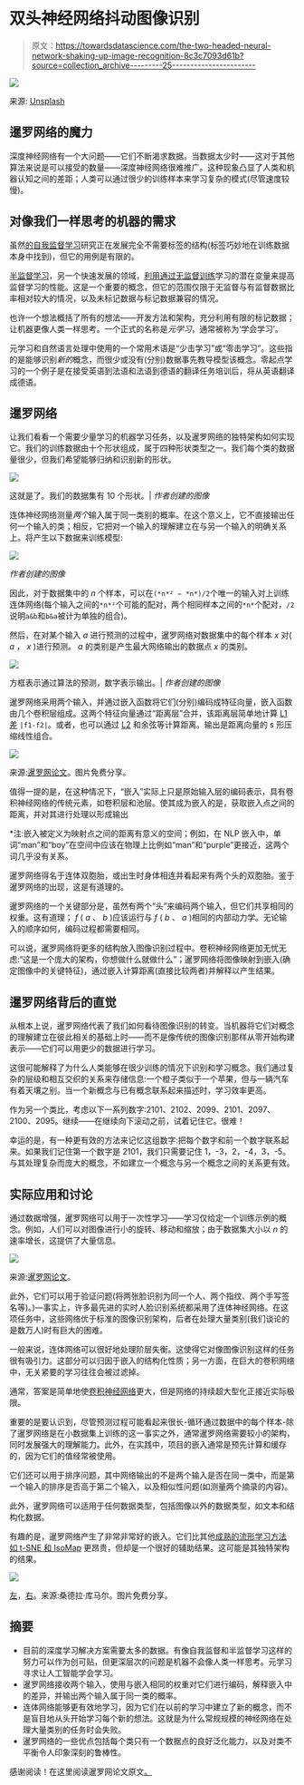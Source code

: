 # 双头神经网络抖动图像识别

> 原文：<https://towardsdatascience.com/the-two-headed-neural-network-shaking-up-image-recognition-8c3c7093d61b?source=collection_archive---------25----------------------->

![](img/192bbdfcbb1180d2a1d2f96d082253e0.png)

来源: [Unsplash](https://unsplash.com/photos/4Mu2bXIsn5Y)

## 暹罗网络的魔力

深度神经网络有一个大问题——它们不断渴求数据。当数据太少时——这对于其他算法来说是可以接受的数量——深度神经网络很难推广。这种现象凸显了人类和机器认知之间的差距；人类可以通过很少的训练样本来学习复杂的模式(尽管速度较慢)。

## 对像我们一样思考的机器的需求

虽然[的自我监督学习](/the-fascinating-blueprint-for-efficient-ai-self-supervised-learning-954f919f0d5d?source=---------12----------------------------)研究正在发展完全不需要标签的结构(标签巧妙地在训练数据本身中找到)，但它的用例是有限的。

[半监督学习](/supervised-learning-but-a-lot-better-semi-supervised-learning-a42dff534781)，另一个快速发展的领域，[利用通过无监督训练](/the-intuition-and-applications-behind-autoencoders-variants-4afcd45559d4?source=your_stories_page-------------------------------------)学习的潜在变量来提高监督学习的性能。这是一个重要的概念，但它的范围仅限于无监督与有监督数据比率相对较大的情况，以及未标记数据与标记数据兼容的情况。

也许一个想法概括了所有的想法——开发方法和架构，充分利用有限的标记数据；让机器更像人类一样思考。一个正式的名称是*元学习*，通常被称为‘学会学习’。

元学习和自然语言处理中使用的一个常用术语是“少击学习”或“零击学习”。这些指的是能够识别*新的*概念，而很少或没有(分别)数据事先教导模型该概念。零起点学习的一个例子是在接受英语到法语和法语到德语的翻译任务培训后，将从英语翻译成德语。

## 暹罗网络

让我们看看一个需要少量学习的机器学习任务，以及暹罗网络的独特架构如何实现它。我们的训练数据由十个形状组成，属于四种形状类型之一。我们每个类的数据量很少，但我们希望能够归纳和识别新的形状。

![](img/d70ae1c64d13853f7983a2a87f7c7efe.png)

这就是了。我们的数据集有 10 个形状。| *作者创建的图像*

连体神经网络测量*两个*输入属于同一类别的概率。在这个意义上，它不直接输出任何一个输入的类；相反，它把对一个输入的理解建立在与另一个输入的明确关系上。将产生以下数据来训练模型:

![](img/cfbb14dfea39c5ca0e4f49b410ec0393.png)

*作者创建的图像*

因此，对于数据集中的 *n* 个样本，可以在`(*n*² − *n*)/2`个唯一的输入对上训练连体网络(每个输入之间的`*n*²`个可能的配对，两个相同样本之间的`*n*`个配对，`/2`说明`a&b`和`b&a`被计为单独的组合)。

然后，在对某个输入 *a* 进行预测的过程中，暹罗网络对数据集中的每个样本 *x* 对( *a* ， *x* )进行预测。 *a* 的类别是产生最大网络输出的数据点 *x* 的类别。

![](img/1d4f79125a25b7d93ee51c28d570a087.png)

方框表示通过算法的预测，数字表示输出。| *作者创建的图像*

暹罗网络采用两个输入，并通过嵌入函数将它们(分别)编码成特征向量，嵌入函数由几个卷积层组成。这两个特征向量通过“距离层”合并，该距离层简单地计算 [L1 差](/exploring-the-simple-satisfying-math-behind-regularization-2c947755d19f?source=your_stories_page-------------------------------------) `|f1-f2|`。或者，也可以通过 [L2](/exploring-the-simple-satisfying-math-behind-regularization-2c947755d19f?source=your_stories_page-------------------------------------) 和余弦等计算距离。输出是距离向量的 s 形压缩线性组合。

![](img/24e2d5137d05f2c1f215ad6d5f23ebbf.png)

来源:[暹罗网论文](http://www.cs.toronto.edu/~rsalakhu/papers/oneshot1.pdf)。图片免费分享。

值得一提的是，在这种情况下，“嵌入”实际上只是原始输入层的编码表示，具有卷积神经网络的传统元素，如卷积层和池层。使其成为嵌入的是，获取嵌入点之间的距离，并对其进行处理以形成输出

*注:嵌入被定义为映射点之间的距离有意义的空间；例如，在 NLP 嵌入中，单词“man”和“boy”在空间中应该在物理上比例如“man”和“purple”更接近，这两个词几乎没有关系。

暹罗网络得名于连体双胞胎，或出生时身体相连并看起来有两个头的双胞胎。鉴于暹罗网络的出现，这是有道理的。

暹罗网络的一个关键部分是，虽然有两个“头”来编码两个输入，但它们共享相同的权重。这有道理； *f* ( *a* 、 *b* )应该运行与 *f* ( *b* 、 *a* )相同的内部动力学。无论输入的顺序如何，编码过程都需要相同。

可以说，暹罗网络将更多的结构放入图像识别过程中。卷积神经网络更加无忧无虑:“这是一个庞大的架构，你想做什么就做什么”；暹罗网络将图像映射到嵌入(确定图像中的关键特征)，通过嵌入计算距离(直接比较两者)并解释以产生结果。

## 暹罗网络背后的直觉

从根本上说，暹罗网络代表了我们如何看待图像识别的转变。当机器将它们对概念的理解建立在彼此相关的基础上时——而不是像传统的图像识别那样从零开始构建表示——它们可以用更少的数据进行学习。

这很可能解释了为什么人类能够在很少训练的情况下识别和学习概念。我们通过复杂的层级和相互交织的关系来存储信息:一个橙子类似于一个苹果，但与一辆汽车有着天壤之别。当一个新概念与已有概念联系起来描述时，学习效率更高。

作为另一个类比，考虑以下一系列数字:2101、2102、2099、2101、2097、2100、2095。继续——在继续向下滚动之前，试着记住它。很难！

幸运的是，有一种更有效的方法来记忆这组数字:把每个数字和前一个数字联系起来。如果我们记住第一个数字是 2101，我们只需要记住 1，-3，2，-4，3，-5。与其处理复杂而庞大的概念，不如建立一个概念与另一个概念之间的关系更有效。

## 实际应用和讨论

通过数据增强，暹罗网络可以用于一次性学习——学习仅给定一个训练示例的概念。例如，人们可以对图像进行小的旋转、移动和缩放；由于数据集大小以 *n* 的速率增长，这提供了大量信息。

![](img/3c0ecdec82d5f93dab01c83b8140d2a2.png)

来源:[暹罗网论文](http://www.cs.toronto.edu/~rsalakhu/papers/oneshot1.pdf)。

此外，它们可以用于验证问题(将两张脸识别为同一个人、两个指纹、两个手写签名等)。)—事实上，许多最先进的实时人脸识别系统都采用了连体神经网络。在这项任务中，这些网络优于标准的图像识别架构，后者在处理大量类别(我们谈论的是数万人)时有巨大的困难。

一般来说，连体网络可以很好地处理阶层失衡。这使得它对像图像识别这样的任务很有吸引力。这部分可以归因于嵌入的结构化性质；另一方面，在巨大的卷积网络中，无关紧要的学习往往会被过滤掉。

通常，答案是简单地使[卷积神经网络](/how-to-systematically-fool-an-image-recognition-neural-network-7b2ac157375d)更大，但是网络的持续超大型化正接近实际极限。

重要的是要认识到，尽管预测过程可能看起来很长-循环通过数据中的每个样本-除了暹罗网络是在小数据集上训练的这一事实之外，通常暹罗网络需要较小的架构，同时发展强大的理解能力。此外，在实践中，项目的嵌入通常是预先计算和缓存的，因为它们的值经常被使用。

它们还可以用于排序问题，其中网络输出的不是两个输入是否在同一类中，而是第一个输入的排序是否高于第二个输入，以及相似性问题(如测量两个摘录的内容)。

此外，暹罗网络可以适用于任何数据类型，包括图像以外的数据类型，如文本和结构化数据。

有趣的是，暹罗网络产生了非常非常好的嵌入。它们比其他[成熟的流形学习方法](/manifold-learning-t-sne-lle-isomap-made-easy-42cfd61f5183?source=your_stories_page-------------------------------------) [如 t-SNE 和 IsoMap](/manifold-learning-t-sne-lle-isomap-made-easy-42cfd61f5183) 更昂贵，但却是一个很好的辅助结果。这可能是其独特架构的结果。

![](img/c0954bd120684e0958c0329658400f95.png)

[左](https://qph.fs.quoracdn.net/main-qimg-d1fd949737da3ecf2e2e9013f5c005ff)，[右](https://qph.fs.quoracdn.net/main-qimg-9b637f7f554ff5c8adb4e9345dfb5813)。来源:桑德拉·库马尔。图片免费分享。

## 摘要

*   目前的深度学习解决方案需要太多的数据。有像自我监督和半监督学习这样的努力可以作为创可贴，但更深层次的问题是机器不会像人类一样思考。元学习寻求让人工智能学会学习。
*   暹罗网络接收两个输入，使用与嵌入相同的权重对它们进行编码，解释嵌入中的差异，并输出两个输入属于同一类的概率。
*   连体网络能够更有效地学习，因为它们在以前的学习中建立了新的概念，而不是盲目地从头开始学习每个新的想法。这就是为什么常规规模的神经网络在处理大量类别的任务时会失败。
*   暹罗网络的一些优点包括每个类只有一个数据点的良好泛化能力，以及对类不平衡令人印象深刻的鲁棒性。

感谢阅读！在这里阅读暹罗网论文原文[。](http://www.cs.toronto.edu/~rsalakhu/papers/oneshot1.pdf)